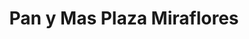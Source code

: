 ---
title: "Pan y Mas Plaza Miraflores"
url: /tegucigalpa/pan-y-mas-plaza-miraflores/
shop: Allgemein
---